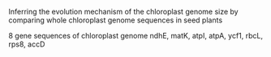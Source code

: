 Inferring the evolution mechanism of the chloroplast genome size by comparing whole chloroplast genome sequences in seed plants

8 gene sequences of chloroplast genome
ndhE, matK, atpI, atpA, ycf1, rbcL, rps8, accD
